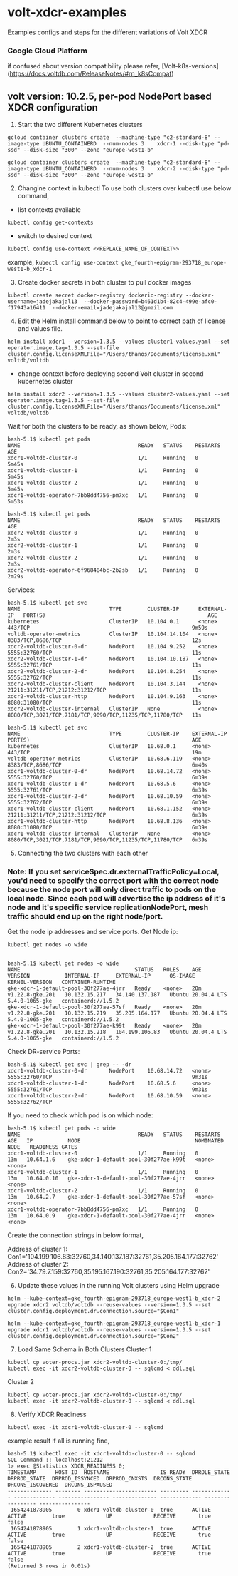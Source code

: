 # volt-xdcr-examples
Examples configs and steps for the different variations of Volt XDCR
### Google Cloud Platform

if confused about version compatibility please refer, [Volt-k8s-versions] (https://docs.voltdb.com/ReleaseNotes/#rn_k8sCompat)
## volt version: 10.2.5, per-pod NodePort based XDCR configuration

1. Start the two different Kubernetes clusters
```
gcloud container clusters create  --machine-type "c2-standard-8" --image-type UBUNTU_CONTAINERD  --num-nodes 3    xdcr-1 --disk-type "pd-ssd" --disk-size "300" --zone "europe-west1-b"

gcloud container clusters create  --machine-type "c2-standard-8" --image-type UBUNTU_CONTAINERD  --num-nodes 3    xdcr-2 --disk-type "pd-ssd" --disk-size "300" --zone "europe-west1-b"

```
2. Changine context in kubectl
To use both clusters over kubectl use below command,
- list contexts available

`kubectl config get-contexts`

- switch to desired context

`kubectl config use-context <<REPLACE_NAME_OF_CONTEXT>>`

example, `kubectl config use-context gke_fourth-epigram-293718_europe-west1-b_xdcr-1`

3. Create docker secrets in both cluster to pull docker images

```
kubectl create secret docker-registry dockerio-registry --docker-username=jadejakajal13  --docker-password=b461d1b4-82c4-499e-afc0-f17943a16411  --docker-email=jadejakajal13@gmail.com
```

4. Edit the Helm install command below to point to correct path of license and values file.

```
helm install xdcr1 --version=1.3.5 --values cluster1-values.yaml --set operator.image.tag=1.3.5 --set-file cluster.config.licenseXMLFile="/Users/thanos/Documents/license.xml" voltdb/voltdb
```

- change context before deploying second Volt cluster in second kubernetes cluster

```
helm install xdcr2 --version=1.3.5 --values cluster2-values.yaml --set operator.image.tag=1.3.5 --set-file cluster.config.licenseXMLFile="/Users/thanos/Documents/license.xml" voltdb/voltdb
```

Wait for both the clusters to be ready, as shown below,
Pods:
```
bash-5.1$ kubectl get pods
NAME                                     READY   STATUS    RESTARTS   AGE
xdcr1-voltdb-cluster-0                   1/1     Running   0          5m45s
xdcr1-voltdb-cluster-1                   1/1     Running   0          5m45s
xdcr1-voltdb-cluster-2                   1/1     Running   0          5m45s
xdcr1-voltdb-operator-7bb8dd4756-pm7xc   1/1     Running   0          5m53s

bash-5.1$ kubectl get pods
NAME                                     READY   STATUS    RESTARTS   AGE
xdcr2-voltdb-cluster-0                   1/1     Running   0          2m3s
xdcr2-voltdb-cluster-1                   1/1     Running   0          2m3s
xdcr2-voltdb-cluster-2                   1/1     Running   0          2m3s
xdcr2-voltdb-operator-6f968484bc-2b2sb   1/1     Running   0          2m29s
```

Services:
```
bash-5.1$ kubectl get svc
NAME                            TYPE        CLUSTER-IP      EXTERNAL-IP   PORT(S)                                                   AGE
kubernetes                      ClusterIP   10.104.0.1      <none>        443/TCP                                                   9m59s
voltdb-operator-metrics         ClusterIP   10.104.14.104   <none>        8383/TCP,8686/TCP                                         12s
xdcr2-voltdb-cluster-0-dr       NodePort    10.104.9.252    <none>        5555:32760/TCP                                            11s
xdcr2-voltdb-cluster-1-dr       NodePort    10.104.10.187   <none>        5555:32761/TCP                                            11s
xdcr2-voltdb-cluster-2-dr       NodePort    10.104.8.254    <none>        5555:32762/TCP                                            11s
xdcr2-voltdb-cluster-client     NodePort    10.104.3.144    <none>        21211:31211/TCP,21212:31212/TCP                           11s
xdcr2-voltdb-cluster-http       NodePort    10.104.9.163    <none>        8080:31080/TCP                                            11s
xdcr2-voltdb-cluster-internal   ClusterIP   None            <none>        8080/TCP,3021/TCP,7181/TCP,9090/TCP,11235/TCP,11780/TCP   11s

bash-5.1$ kubectl get svc
NAME                            TYPE        CLUSTER-IP    EXTERNAL-IP   PORT(S)                                                   AGE
kubernetes                      ClusterIP   10.68.0.1     <none>        443/TCP                                                   19m
voltdb-operator-metrics         ClusterIP   10.68.6.119   <none>        8383/TCP,8686/TCP                                         6m40s
xdcr1-voltdb-cluster-0-dr       NodePort    10.68.14.72   <none>        5555:32760/TCP                                            6m39s
xdcr1-voltdb-cluster-1-dr       NodePort    10.68.5.6     <none>        5555:32761/TCP                                            6m39s
xdcr1-voltdb-cluster-2-dr       NodePort    10.68.10.59   <none>        5555:32762/TCP                                            6m39s
xdcr1-voltdb-cluster-client     NodePort    10.68.1.152   <none>        21211:31211/TCP,21212:31212/TCP                           6m39s
xdcr1-voltdb-cluster-http       NodePort    10.68.8.136   <none>        8080:31080/TCP                                            6m39s
xdcr1-voltdb-cluster-internal   ClusterIP   None          <none>        8080/TCP,3021/TCP,7181/TCP,9090/TCP,11235/TCP,11780/TCP   6m39s
```

5. Connecting the two clusters with each other

### Note: If you set serviceSpec.dr.externalTrafficPolicy=Local, you'd need to specify the correct port with the correct node because the node port will only direct traffic to pods on the local node.  Since each pod will advertise the ip address of it's node and it's specific service replicationNodePort, mesh traffic should end up on the right node/port.

Get the node ip addresses and service ports.
Get Node ip:

```
kubectl get nodes -o wide


bash-5.1$ kubectl get nodes -o wide
NAME                                    STATUS   ROLES    AGE   VERSION           INTERNAL-IP     EXTERNAL-IP      OS-IMAGE             KERNEL-VERSION   CONTAINER-RUNTIME
gke-xdcr-1-default-pool-30f277ae-4jrr   Ready    <none>   20m   v1.22.8-gke.201   10.132.15.217   34.140.137.187   Ubuntu 20.04.4 LTS   5.4.0-1065-gke   containerd://1.5.2
gke-xdcr-1-default-pool-30f277ae-57sf   Ready    <none>   20m   v1.22.8-gke.201   10.132.15.219   35.205.164.177   Ubuntu 20.04.4 LTS   5.4.0-1065-gke   containerd://1.5.2
gke-xdcr-1-default-pool-30f277ae-k99t   Ready    <none>   20m   v1.22.8-gke.201   10.132.15.218   104.199.106.83   Ubuntu 20.04.4 LTS   5.4.0-1065-gke   containerd://1.5.2
```

Check DR-service Ports:

```
bash-5.1$ kubectl get svc | grep -- -dr
xdcr1-voltdb-cluster-0-dr       NodePort    10.68.14.72   <none>        5555:32760/TCP                                            9m31s
xdcr1-voltdb-cluster-1-dr       NodePort    10.68.5.6     <none>        5555:32761/TCP                                            9m31s
xdcr1-voltdb-cluster-2-dr       NodePort    10.68.10.59   <none>        5555:32762/TCP
```

If you need to check which pod is on which node:

```
bash-5.1$ kubectl get pods -o wide
NAME                                     READY   STATUS    RESTARTS   AGE   IP           NODE                                    NOMINATED NODE   READINESS GATES
xdcr1-voltdb-cluster-0                   1/1     Running   0          13m   10.64.1.6    gke-xdcr-1-default-pool-30f277ae-k99t   <none>           <none>
xdcr1-voltdb-cluster-1                   1/1     Running   0          13m   10.64.0.10   gke-xdcr-1-default-pool-30f277ae-4jrr   <none>           <none>
xdcr1-voltdb-cluster-2                   1/1     Running   0          13m   10.64.2.7    gke-xdcr-1-default-pool-30f277ae-57sf   <none>           <none>
xdcr1-voltdb-operator-7bb8dd4756-pm7xc   1/1     Running   0          13m   10.64.0.9    gke-xdcr-1-default-pool-30f277ae-4jrr   <none>           <none>
```

Create the connection strings in below format,

Address of cluster 1:
Con1='104.199.106.83:32760\,34.140.137.187:32761\,35.205.164.177:32762'
Address of cluster 2:
Con2='34.79.7.159:32760\,35.195.167.190:32761\,35.205.164.177:32762'

6. Update these values in the running Volt clusters using Helm upgrade

```
helm --kube-context=gke_fourth-epigram-293718_europe-west1-b_xdcr-2 upgrade xdcr2 voltdb/voltdb --reuse-values --version=1.3.5 --set cluster.config.deployment.dr.connection.source="$Con1"

helm --kube-context=gke_fourth-epigram-293718_europe-west1-b_xdcr-1 upgrade xdcr1 voltdb/voltdb --reuse-values --version=1.3.5 --set cluster.config.deployment.dr.connection.source="$Con2"
```

7. Load Same Schema in Both Clusters
Cluster 1
```
kubectl cp voter-procs.jar xdcr2-voltdb-cluster-0:/tmp/
kubectl exec -it xdcr2-voltdb-cluster-0 -- sqlcmd < ddl.sql
```

Cluster 2
```
kubectl cp voter-procs.jar xdcr2-voltdb-cluster-0:/tmp/
kubectl exec -it xdcr2-voltdb-cluster-0 -- sqlcmd < ddl.sql
```

8. Verify XDCR Readiness

`kubectl exec -it xdcr1-voltdb-cluster-0 -- sqlcmd`

example result if all is running fine,
```
bash-5.1$ kubectl exec -it xdcr1-voltdb-cluster-0 -- sqlcmd
SQL Command :: localhost:21212
1> exec @Statistics XDCR_READINESS 0;
TIMESTAMP      HOST_ID  HOSTNAME                IS_READY  DRROLE_STATE  DRPROD_STATE  DRPROD_ISSYNCED  DRPROD_CNXSTS  DRCONS_STATE  DRCONS_ISCOVERED  DRCONS_ISPAUSED
-------------- -------- ----------------------- --------- ------------- ------------- ---------------- -------------- ------------- ----------------- ----------------
 1654241878905        0 xdcr1-voltdb-cluster-0  true      ACTIVE        ACTIVE        true             UP             RECEIVE       true              false
 1654241878905        1 xdcr1-voltdb-cluster-1  true      ACTIVE        ACTIVE        true             UP             RECEIVE       true              false
 1654241878905        2 xdcr1-voltdb-cluster-2  true      ACTIVE        ACTIVE        true             UP             RECEIVE       true              false
(Returned 3 rows in 0.01s)
```
